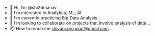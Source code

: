 - 👋 Hi, I’m @shi26manav
- 👀 I’m interested in Analytics, ML, AI
- 🌱 I’m currently practicing Big Data Analysis...
- 💞️ I’m looking to collaborate on projects that involve analysis of data...
- 📫 How to reach me shivani.respond@gmail.com...

<!---
shi26manav/shi26manav is a ✨ special ✨ repository because its `README.md` (this file) appears on your GitHub profile.
You can click the Preview link to take a look at your changes.
--->
